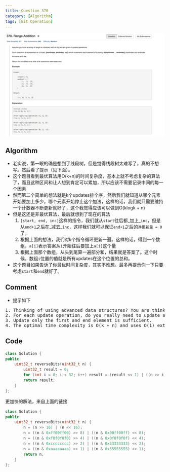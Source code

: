 ```yaml
---
title: Question 370
category: [Algorithm]
tags: [Bit Operation]
---
```


![Description](../Assets/Figure/question370.png)

## Algorithm 

- 老实说，第一眼的确是想到了线段树，但是觉得线段树太难写了，真的不想写。然后看了提示（见下面）。
- 这个题目看到最优算法用O(k+n)的时间复杂度，基本上就不考虑复杂的算法了，而且这种区间和让人想到肯定可以累加，所以应该不需要记录中间的每一个因素
- 然而第二个简单的想法就是k个updates排个序，然后我们就知道从哪个元素开始要加上多少，哪个元素开始停止这个加法，这样的话，我们就只需要维持一个计数器不断更新就好了，这个我觉得应该可以做到O(klogk + n)
- 但是这还是非最优算法，最后就想到了现在的算法
    1. `[start, end, inc]`这样的指令，我们就从`start`往后都_加上_`inc`，但是从`end+1`之后在_减去_`inc`，这样我们就可以保证`end+1`之后的`净更新量 = 0`了。
    2. 根据上面的想法，我们对k个指令循环更新一遍。这样的话，得到一个数组，`a[i]`表示答案从`i`开始往后要加上`a[i]`这个量
    3. 根据上面那个数组，从头到尾算一遍部分和，结果就是答案了。这个时候，数组`i`位置的值就是所有updates在这个位置的总和。
- 这个题目如果告诉了你最优时间复杂度，其实不难想。最多再提示你一下只要考虑`start`和`end`就好了。

## Comment

- 提示如下

<pre>
1. Thinking of using advanced data structures? You are thinking it too complicated.
2. For each update operation, do you really need to update all elements between i and j?
3. Update only the first and end element is sufficient.
4. The optimal time complexity is O(k + n) and uses O(1) extra space.
</pre>

## Code

```c++
class Solution {
public:
    uint32_t reverseBits(uint32_t n) {
        uint32_t result = 0;
        for (int i = 0; i < 32; i++) result = (result << 1) | ((n >> i) & 1);
        return result;
    }
};
```

更加快的解法，来自上面的链接

```c++
class Solution {
public:
    uint32_t reverseBits(uint32_t n) {
        n = (n >> 16) | (n << 16);
        n = ((n & 0xff00ff00) >> 8) | ((n & 0x00ff00ff) << 8);
        n = ((n & 0xf0f0f0f0) >> 4) | ((n & 0x0f0f0f0f) << 4);
        n = ((n & 0xcccccccc) >> 2) | ((n & 0x33333333) << 2);
        n = ((n & 0xaaaaaaaa) >> 1) | ((n & 0x55555555) << 1);
        return n;
    }
};
```